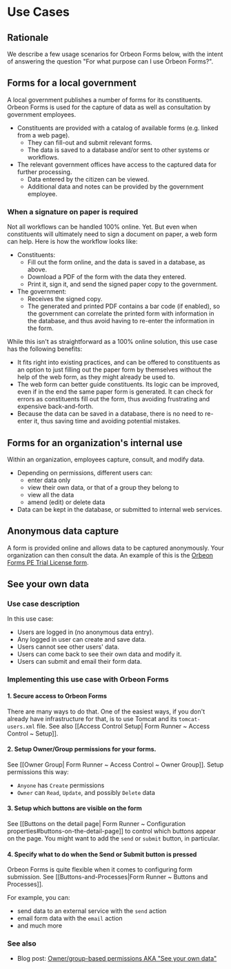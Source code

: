 # Use Cases

<!-- toc -->

## Rationale

We describe a few usage scenarios for Orbeon Forms below, with the intent of answering the question "For what purpose can I use Orbeon Forms?".

## Forms for a local government

A local government publishes a number of forms for its constituents. Orbeon Forms is used for the capture of data as well as consultation by government employees.

- Constituents are provided with a catalog of available forms (e.g. linked from a web page).
    - They can fill-out and submit relevant forms.
    - The data is saved to a database and/or sent to other systems or workflows.
- The relevant government offices have access to the captured data for further processing.
    - Data entered by the citizen can be viewed.
    - Additional data and notes can be provided by the government employee.

### When a signature on paper is required

Not all workflows can be handled 100% online. Yet. But even when constituents will ultimately need to sign a document on paper, a web form can help. Here is how the workflow looks like:

- Constituents:
    - Fill out the form online, and the data is saved in a database, as above.
    - Download a PDF of the form with the data they entered.
    - Print it, sign it, and send the signed paper copy to the government.
- The government:
    - Receives the signed copy.
    - The generated and printed PDF contains a bar code (if enabled), so the government can correlate the printed form with information in the database, and thus avoid having to re-enter the information in the form.

While this isn't as straightforward as a 100% online solution, this use case has the following benefits:

- It fits right into existing practices, and can be offered to constituents as an option to just filling out the paper form by themselves without the help of the web form, as they might already be used to.
- The web form can better guide constituents. Its logic can be improved, even if in the end the same paper form is generated. It can check for errors as constituents fill out the form, thus avoiding frustrating and expensive back-and-forth.
- Because the data can be saved in a database, there is no need to re-enter it, thus saving time and avoiding potential mistakes. 

## Forms for an organization's internal use

Within an organization, employees capture, consult, and modify data.

- Depending on permissions, different users can:
  - enter data only
  - view their own data, or that of a group they belong to
  - view all the data
  - amend (edit) or delete data
- Data can be kept in the database, or submitted to internal web services.

## Anonymous data capture

A form is provided online and allows data to be captured anonymously. Your organization can then consult the data. An example of this is the [Orbeon Forms PE Trial License form](http://demo.orbeon.com/orbeon/fr/orbeon/register/new).

## See your own data

### Use case description

In this use case:

- Users are logged in (no anonymous data entry).
- Any logged in user can create and save data.
- Users cannot see other users' data.
- Users can come back to see their own data and modify it.
- Users can submit and email their form data.

### Implementing this use case with Orbeon Forms

#### 1. Secure access to Orbeon Forms

There are many ways to do that. One of the easiest ways, if you don't already have infrastructure for that, is to use Tomcat and its `tomcat-users.xml` file. See also [[Access Control Setup| Form Runner ~ Access Control ~ Setup]].

#### 2. Setup Owner/Group permissions for your forms.

See [[Owner Group| Form Runner ~ Access Control ~ Owner Group]]. Setup permissions this way:

- `Anyone` has `Create` permissions
- `Owner` can `Read`, `Update`, and possibly `Delete` data

#### 3. Setup which buttons are visible on the form

See [[Buttons on the detail page| Form Runner ~ Configuration properties#buttons-on-the-detail-page]] to control which buttons appear on the page. You might want to add the `send` or `submit` button, in particular.

#### 4. Specify what to do when the Send or Submit button is pressed

Orbeon Forms is quite flexible when it comes to configuring form submission. See [[Buttons-and-Processes|Form Runner ~ Buttons and Processes]].

For example, you can:

- send data to an external service with the `send` action
- email form data with the `email` action
- and much more

### See also

- Blog post: [Owner/group-based permissions AKA "See your own data"](http://blog.orbeon.com/2013/09/ownergroup-based-permissions-aka-see.html)
